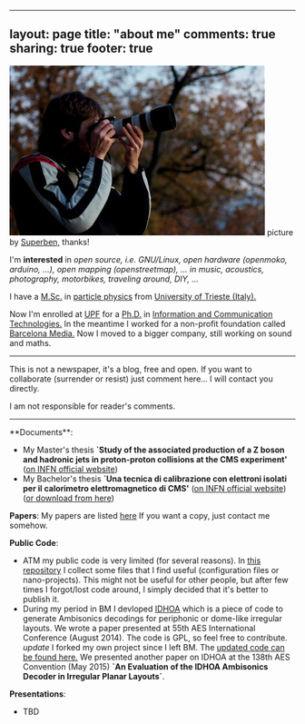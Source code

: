 ------------------------------------------------------------------------

layout: page
title: "about me"
comments: true
sharing: true
footer: true
---

![That's me!](images/18t.jpg)
picture by [Superben,](http://www.flickr.com/photos/superben155) thanks!

I'm **interested** in *open source, i.e. GNU/Linux, open hardware
(openmoko, arduino, ...), open mapping (openstreetmap), ... in music,
acoustics, photography, motorbikes, traveling around, DIY, ...*

I have a [M.Sc.](http://en.wikipedia.org/wiki/Master%27s_degree) in
[particle physics](http://en.wikipedia.org/wiki/Particle_physics) from
[University of Trieste (Italy).](http://df.units.it/?q=en)

Now I'm enrolled at [UPF](http://www.upf.edu/en/) for a
[Ph.D.](http://en.wikipedia.org/wiki/Doctor_of_Philosophy) in
[Information and Communication
Technologies.](http://www.upf.edu/dtic/en/) In the meantime I worked for
a non-profit foundation called [Barcelona
Media.](http://www.barcelonamedia.org/) Now I moved to a bigger company,
still working on sound and maths.

<hr>
This is not a newspaper, it's a blog, free and open. If you want to
collaborate (surrender or resist) just comment here... I will contact
you directly.

I am not responsible for reader's comments.

<hr>
**Documents**:

-   My Master's thesis **`Study of the associated production of a Z
    boson and hadronic jets in proton-proton collisions at the CMS
    experiment'** ([on INFN official
    website](http://www.infn.it/thesis/thesis_dettaglio.php?tid=5970))
-   My Bachelor's thesis **`Una tecnica di calibrazione con elettroni
    isolati per il calorimetro elettromagnetico di CMS'** ([on INFN
    official
    website](http://www.infn.it/thesis/thesis_dettaglio.php?tid=2644))
    ([or download from
    here](http://scaini.org/site/file_download/12/tesi.pdf))

**Papers**:
My papers are listed
[here](http://www.researchgate.net/profile/Davide_Scaini/publications)
If you want a copy, just contact me somehow.

**Public Code**:

-   ATM my public code is very limited (for several reasons). In [this
    repository](https://bitbucket.org/davrandom/misc_projects/src) I
    collect some files that I find useful (configuration files or
    nano-projects).
    This might not be useful for other people, but after few times I
    forgot/lost code around, I simply decided that it's better to
    publish it.
-   During my period in BM I devloped
    [IDHOA](https://github.com/BarcelonaMedia-Audio/idhoa) which is a
    piece of code to generate Ambisonics decodings for periphonic or
    dome-like irregular layouts. We wrote a paper presented at 55th AES
    International Conference (August 2014). The code is GPL, so feel
    free to contribute.
    *update* I forked my own project since I left BM. The [updated code
    can be found here.](https://github.com/davrandom/idhoa) We presented
    another paper on IDHOA at the 138th AES Convention (May 2015) **\`An
    Evaluation of the IDHOA Ambisonics Decoder in Irregular Planar
    Layouts´**.

**Presentations**:

-   TBD

